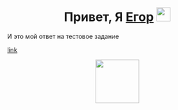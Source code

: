 <h1 align="center">Привет, Я <a href="https://klin.hh.ru/resume/7ba36f47ff064c78290039ed1f556139657259" target="_blank">Егор</a> 
<img src="https://github.com/blackcater/blackcater/raw/main/images/Hi.gif" height="32"/></h1>

И это мой ответ на тестовое задание </br>



[link](docs//doc1.md)







<div id="header" align="center">
<img src="https://media.giphy.com/media/M9gbBd9nbDrOTu1Mqx/giphy.gif" width="100"/>
</div>